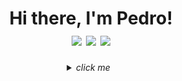 <div align=center>
  <h1>
   Hi there, I'm Pedro!</br>
   <a href="https://www.linkedin.com/in/Dogl4/" target="_blank"><img src="https://img.shields.io/badge/-Linkedin-0073b1?style=&logo=Linkedin&logoColor=white&link=https://https://www.linkedin.com/in/Dogl4/"></a>
   <a href="mailto:doougllas@hotmail.com.br" target="_blank"><img src="https://img.shields.io/badge/-Outlook-%3333?style=&logo=microsoftoutlook&logoColor=119ad3&link=mailto:doougllas@hotmail.com.br"></a>
   <a href="https://www.t.me/doglatelegram" target="_blank"><img src="https://img.shields.io/badge/-Telegram-21759B?style=&logo=Telegram&logoColor=ffafed&link=https://www.t.me/doglatelegram"></a>
<!--    <a href="" target="_blank"><img src="https://img.shields.io/badge/-Curriculo-ff5722?style=&logo=Read%20the%20Docs&logoColor=white"></a> -->
<!--    <a href="" target="_blank"><img src="https://img.shields.io/badge/Stack_Overflow-FE7A16?style=&logo=stack-overflow&logoColor=white&linkhttps://stackoverflow.com/users/17501758/%c3%89cio-ferraz"></a> -->
  </h1>
</div>

<details>
    <summary  align=center>
      <i>click me</i> &nbsp;
    </summary>


**📝 &nbsp;About me**
<!-- - :open_file_folder: This is my portfolio: [click me](https://dogla.com.br) -->
- :house_with_garden: &nbsp;I'm from Taubaté, SP - Brazil.
- :books: &nbsp;I'm currently studying web development at [**Trybe**](https://www.betrybe.com/).
- 📫 &nbsp;Feel free to get in touch with me! e-mail: doougllas@hotmail.com.br
- 🔭 &nbsp;Fascinated by topics such as: technology, investment and quality of life.
- 🎮️ &nbsp;I like games like Don't Starve Together and CK3.
- 🔗 &nbsp;₿itcoin enthusiast.

##

🛠 &nbsp;**Technologies**

<!-- 
|Software more used|Languages       |Frameworks                   |Databases             | Code Versionings & Systems |Deploy, Cloud & Services   | Tools |
|------------------|----------------|-----------------------------|----------------------|----------------------------|--------------------|-------|
|VisualStudioCode  |HTML5 & CSS3  X  |React & Redux & Context API X |MySQL                 |Ubuntu(Linux)               |Docker              |ESLint |
|Slack             |JavaScrip     X  |Express.js                   |MongoDB               |Bash, Zsh & Shell Script    |Heroku              |Npm    |
|Discord           |TypeScript    X  |Jest.js                      |Sequelize             |Git & GitHub                |Vercel(Next.js)     |       |
|Brave             |Node.js       X  |BootStrap           X         |                      |                            |GitHub Actions      |       |
|                  |                |Next.js & Tailwind CSS     X  |                      |                            |                    |       |
|                  |                |Mocha, Chai & Sinon.js       |                      |                            |                    |       |
|                  |                |JWT                          |                      |                            |                    |       |
 -->

| Languages: | <img align="center" alt="HTML5" src="https://img.shields.io/badge/HTML5-E34F26?style=for-the-badge&logo=html5&logoColor=white"> <img align="center" alt="CSS3" src="https://img.shields.io/badge/CSS3-1572B6?style=for-the-badge&logo=css3&logoColor=white"> <img align="center" alt="JavaScript" src="https://img.shields.io/badge/JavaScript-F7DF1E?style=for-the-badge&logo=javascript&logoColor=black"> <img align="center" alt="TypeScript" src="https://img.shields.io/badge/TypeScript-007ACC?style=for-the-badge&logo=typescript&logoColor=white"> <img align="center" alt="Shell_Script" src="https://img.shields.io/badge/Shell_Script-323330?style=for-the-badge&logo=gnu-bash&logoColor=white"> |
|----|----|
| <div align=center><b>Frameworks:</b></div> | <div align=center> <img align="center" alt="Bootstrap" src="https://img.shields.io/badge/Bootstrap-563D7C?style=for-the-badge&logo=bootstrap&logoColor=white">  <img align="center" alt="React" src="https://img.shields.io/badge/React-20232A?style=for-the-badge&logo=react&logoColor=61DAFB"> <img align="center" alt="Redux" src="https://img.shields.io/badge/Redux-593D88?style=for-the-badge&logo=redux&logoColor=white"> <img align="center" alt="Context API" src="https://img.shields.io/badge/Context api-C21325?style=for-the-badge"> <img align="center" alt="Next" src="https://img.shields.io/badge/next.js-000000?style=for-the-badge&logo=nextdotjs&logoColor=white"> <img align="center" alt="Tailwind CSS" src="https://img.shields.io/badge/Tailwind_CSS-38B2AC?style=for-the-badge&logo=tailwind-css&logoColor=white"> <img align="center" alt="ExpressJs" src="https://img.shields.io/badge/Express.js-EEE?style=for-the-badge&logo=express&logoColor=222"> <img  align="center" alt="Jest" src="https://img.shields.io/badge/Jest-0e7b0c?style=for-the-badge&logo=jest&logoColor=white"> </div>|
| <div align=center><b>Databases:</b></div> | <div align=center> <img align="center" alt="MySQL" src="https://img.shields.io/badge/mysql-d76f2a?style=for-the-badge&logo=mysql&logoColor=white"> <img align="center" alt="MongoDBr" src="https://img.shields.io/badge/MongoDB-4EA94B?style=for-the-badge&logo=mongodb&logoColor=white"> </div>|
| <div align=center><b>General Systems & Tools:</b></div> | <div align=center> <img align="center" alt="NodeJs" src="https://img.shields.io/badge/Node.js-339933?style=for-the-badge&logo=nodedotjs&logoColor=white"> <img align="center" alt="Docker" src="https://img.shields.io/badge/docker-00add8?style=for-the-badge&logo=docker&logoColor=white"> <img align="center" alt="Linux" src="https://img.shields.io/badge/Linux-FCC624?style=for-the-badge&logo=linux&logoColor=black"> <img align="center" alt="Ubuntu" src="https://img.shields.io/badge/Ubuntu-E95420?style=for-the-badge&logo=ubuntu&logoColor=white"> <img align="center" alt="Git" src="https://img.shields.io/badge/Git-EE0000?style=for-the-badge&logo=git&logoColor=white"> <img align="center" alt="GitHub" src="https://img.shields.io/badge/GitHub-323330?style=for-the-badge&logo=github&logoColor=white"></div>|
|<div align=center><b>Cloud & Services:</b></div> | <div align=center><img align="center" alt="Heroku" src="https://img.shields.io/badge/Heroku-430098?style=for-the-badge&logo=heroku&logoColor=white"> <img align="center" alt="Vercel" src="https://img.shields.io/badge/Vercel-000000?style=for-the-badge&logo=vercel&logoColor=white"></div> |
|<div align=center><b>Softwares:</b></div> | <div align="center"> <img align=center alt="Visual Studio Code" src="https://img.shields.io/badge/Visual_Studio_Code-0078D4?style=for-the-badge&logo=visual%20studio%20code&logoColor=white"> <img align=center alt="Brave" src="https://img.shields.io/badge/Brave-FF1B2D?style=for-the-badge&logo=Brave&logoColor=white"> <img align=center alt="Discord" src="https://img.shields.io/badge/Discord-5865F2?style=for-the-badge&logo=discord&logoColor=white"> <img align=center alt="Slack" src="https://img.shields.io/badge/Slack-4A154B?style=for-the-badge&logo=slack&logoColor=white"> <img align=center alt="Zoom" src="https://img.shields.io/badge/Zoom-2D8CFF?style=for-the-badge&logo=zoom&logoColor=white"> </div> |
|<div align=center><b>Linters:</b></div> | <div align=center><img align="center" alt="ESLint" src="https://img.shields.io/badge/eslint-3A33D1?style=for-the-badge&logo=eslint&logoColor=white"> <img align="center" alt="Prettier" src="https://img.shields.io/badge/prettier-1A2C34?style=for-the-badge&logo=prettier&logoColor=F7BA3E"></div>|
  



<!--  <div align=center>
    <a href="https://github.com/Dogl4">
    <img height="160em" src="https://github-readme-stats.vercel.app/api?username=Dogl4&show_icons=true&title_color=FFF&text_color=FFF&icon_color=FFF&bg_color=45,B3BDCC,8596AD,52637A"/>
    <img height="160em" src="https://github-readme-stats.vercel.app/api/top-langs/?username=Dogl4&layout=compact&title_color=FFF&text_color=FFF&icon_color=FFF&bg_color=45,B3BDCC,8596AD,52637A"/>
  </div> -->

##

📊 &nbsp;**Github Stats**

 <div align=center>
    <a href="https://github.com/Dogl4/github-readme-stats">
    <img height="160em" src="https://github-readme-stats.vercel.app/api?username=Dogl4&langs_count=8&theme=github_dark"/>
    <img height="160em" src="https://github-readme-stats.vercel.app/api/top-langs/?username=Dogl4&langs_count=8&theme=github_dark"/>
  </div>

<!-- [![Top Langs](https://github-readme-stats.vercel.app/api?username=Dogl4&show_icons=true&title_color=FFF&text_color=FFF&icon_color=FFF&bg_color=45,B3BDCC,8596AD,52637A)](https://github.com/Dogl4/github-readme-stats) -->

<!-- [![Top Langs](https://github-readme-stats.vercel.app/api/top-langs/?username=Dogl4&langs_count=8&theme=github_dark)](https://github.com/Dogl4/github-readme-stats) -->

<!-- Developing... -->
</details>
